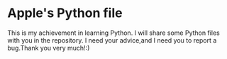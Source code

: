 # Apple's Python file
This is my achievement in learning Python. I will share some Python files with you in the repository. I need your advice,and I need you to report a bug.Thank you very much!:)
